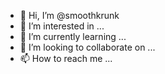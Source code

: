 - 👋 Hi, I’m @smoothkrunk
- 👀 I’m interested in ...
- 🌱 I’m currently learning ...
- 💞️ I’m looking to collaborate on ...
- 📫 How to reach me ...

<!---
smoothkrunk/smoothkrunk is a ✨ special ✨ repository because its `README.md` (this file) appears on your GitHub profile.
You can click the Preview link to take a look at your changes.
--->
